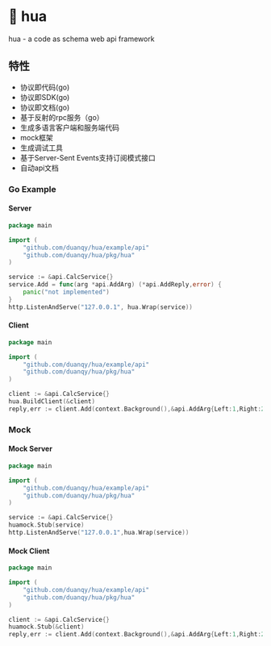 # 🌺 hua 
hua - a code as schema web api framework

## 特性
* 协议即代码(go)
* 协议即SDK(go)
* 协议即文档(go)  
* 基于反射的rpc服务（go）
* 生成多语言客户端和服务端代码
* mock框架
* 生成调试工具
* 基于Server-Sent Events支持订阅模式接口
* 自动api文档

### Go Example

#### Server

```go
package main

import (
	"github.com/duanqy/hua/example/api"
	"github.com/duanqy/hua/pkg/hua"
)

service := &api.CalcService{}
service.Add = func(arg *api.AddArg) (*api.AddReply,error) {
	panic("not implemented")
}
http.ListenAndServe("127.0.0.1", hua.Wrap(service))
```

#### Client
```go
package main

import (
	"github.com/duanqy/hua/example/api"
	"github.com/duanqy/hua/pkg/hua"
)

client := &api.CalcService{}
hua.BuildClient(&client)
reply,err := client.Add(context.Background(),&api.AddArg{Left:1,Right:2})
```

### Mock

#### Mock Server
```go
package main

import (
	"github.com/duanqy/hua/example/api"
	"github.com/duanqy/hua/pkg/hua"
)

service := &api.CalcService{}
huamock.Stub(service)
http.ListenAndServe("127.0.0.1",hua.Wrap(service))
```
#### Mock Client
```go
package main

import (
	"github.com/duanqy/hua/example/api"
	"github.com/duanqy/hua/pkg/hua"
)

client := &api.CalcService{}
huamock.Stub(&client)
reply,err := client.Add(context.Background(),&api.AddArg{Left:1,Right:2})
```
